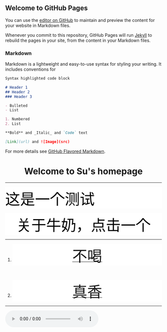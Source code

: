 ## Welcome to GitHub Pages

You can use the [editor on GitHub](https://github.com/Diaboluo/Diaboluo.github.io/edit/master/README.md) to maintain and preview the content for your website in Markdown files.

Whenever you commit to this repository, GitHub Pages will run [Jekyll](https://jekyllrb.com/) to rebuild the pages in your site, from the content in your Markdown files.

### Markdown

Markdown is a lightweight and easy-to-use syntax for styling your writing. It includes conventions for

```markdown
Syntax highlighted code block

# Header 1
## Header 2
### Header 3

- Bulleted
- List

1. Numbered
2. List

**Bold** and _Italic_ and `Code` text

[Link](url) and ![Image](src)
```
For more details see [GitHub Flavored Markdown](https://guides.github.com/features/mastering-markdown/).

<!DOCTYPE html>
<html>
 <head>
  <meta charset="utf-8">
  <title>this is title</title>
  <!-- style声明样式，即内联样式 -->
   <style type="text/css">
   /* 声明一个类 */
   .demo
   {
    color: black;
    /* 设置被类选择器选择中的p标签的文本颜色为黑色（black） */
    background-color:FFFFFF;
    /* 设置被类选择器选择中的p标签的背景颜色 */
   }
   /* 声明某个类被鼠标移入后改变的效果 */
   .demo:hover
   {
    background-color: #FFFACD;
    /* 鼠标移入后背景颜色发生改变 */
    color: Crimson;
    /* 设置被类选择器选择中的p标签的文本颜色为蓝色（FF9900） */
   }
  </style>
 </head>
 <body>
       <h1><center><b>Welcome to Su's homepage</b></center></h1>
       <hr size="5"  color="green"/> 
  <!-- 通过class类选择器选择demo类 -->
  <p class="demo"><font size=8>这是一个测试</font></p>
   <p class="demo" align="center"><font size=8>关于牛奶，点击一个</font></p>
 <hr size="5"  color="green"/> 
      <ol>
          <li><p class="demo" align="center"><a href="https://baike.baidu.com/item/%E7%89%9B%E5%A5%B6/28828?fr=aladdin" target="_blank"><font size=8>不喝</font></a></p></li>
          <br/>
          <li><p class="demo" align="center"><a href="http://www.4399.com" target="_blank"><font size=8>真香</font></a></p></li>
      </ol>  
 <hr size="5"  color="green"/> 
<audio autoplay="autoplay" loop="loop" preload="auto" controls="controls"
            src="http://music.163.com/song/media/outer/url?id=496869422.mp3">       
</audio>

 </body>
</html>
